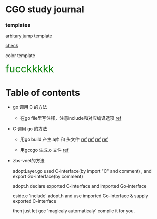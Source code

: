 # CGO study journal

### templates

arbitary jump template

[check](#10fuck)
<a name="10fuck"></a>

color template

<font color="green" size="6">
<a name="fuccccc"></a>
fucckkkkk
</font>

# Table of contents

* go 调用 C 的方法

    * 在go file里写注释，注意include和对应编译选项 [ref](https://github.com/draffensperger/go-interlang/tree/master/go_to_c)

* C 调用 go 的方法

    * 用go build 产生.a库 和 头文件 [ref](http://blog.ralch.com/tutorial/golang-sharing-libraries/) [ref](https://stackoverflow.com/questions/32215509/using-go-code-in-an-existing-c-project) [ref](https://github.com/draffensperger/go-interlang/tree/master/c_to_go/static_go_lib) [ref](https://github.com/draffensperger/go-interlang/tree/master/c_to_go/cxx_to_go_dyn_lib)

    * 用gccgo 生成.o 文件 [ref](https://github.com/draffensperger/go-interlang/tree/master/c_to_go/gccgo)

* zbs-vnet的方法

    adoptLayer.go used C-interface(by import "C" and comment) , and export Go-interface(by comment)

    adopt.h declare exported C-interface and imported Go-interface

    cside.c 'include' adopt.h and use imported Go-interface & supply exported C-interface

    then just let gcc 'magicaly automaticaly' compile it for you.
